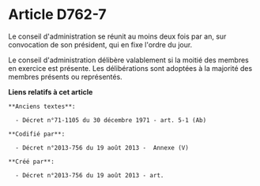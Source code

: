 # Article D762-7

Le conseil d'administration se réunit au moins deux fois par an, sur convocation de son président, qui en fixe l'ordre du
jour.

Le conseil d'administration délibère valablement si la moitié des membres en exercice est présente. Les délibérations sont
adoptées à la majorité des membres présents ou représentés.

**Liens relatifs à cet article**

	**Anciens textes**:

	  - Décret n°71-1105 du 30 décembre 1971 - art. 5-1 (Ab)

	**Codifié par**:

	  - Décret n°2013-756 du 19 août 2013 -  Annexe (V)

	**Créé par**:

	  - Décret n°2013-756 du 19 août 2013 - art.
